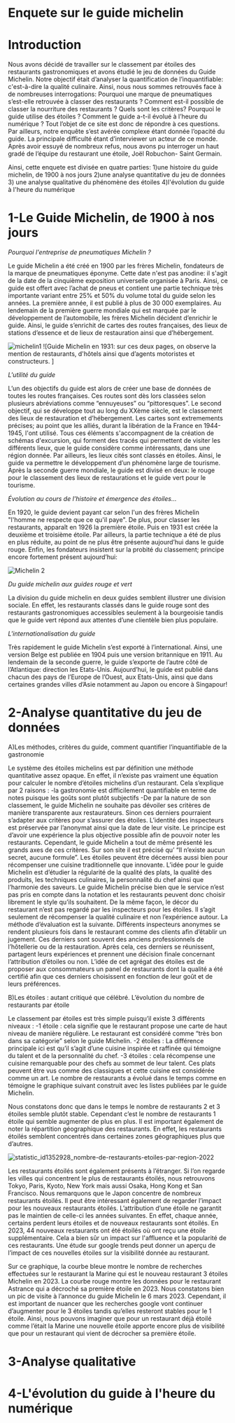 # Enquete sur le guide michelin 

# Introduction

Nous avons décidé de travailler sur le classement par étoiles des restaurants gastronomiques et avons étudié le jeu de données du Guide Michelin. Notre objectif était d’analyser la quantification de l’inquantifiable: c'est-à-dire la qualité culinaire. Ainsi, nous nous sommes retrouvés face à de nombreuses interrogations: Pourquoi une marque de pneumatiques s’est-elle retrouvée à classer des restaurants ?  Comment est-il possible de classer la nourriture des restaurants ? Quels sont les critères? Pourquoi le guide utilise des étoiles ? Comment le guide a-t-il évolué à l’heure du numérique ? Tout l’objet de ce site est donc de répondre à ces questions. 
Par ailleurs, notre enquête s’est avérée complexe étant donnée l’opacité du guide. La principale difficulté étant d’interviewer un acteur de ce monde. Après avoir essuyé de nombreux refus, nous avons pu interroger un haut gradé de l’équipe du restaurant une étoile, Joël Robuchon- Saint Germain. 

Ainsi, cette enquete est divisée en quatre parties: 1)une histoire du guide michelin, de 1900 à nos jours 2)une analyse quantitative du jeu de données 3) une analyse qualitative du phénomène des étoiles 4)l'évolution du guide à l'heure du numérique

# 1-Le Guide Michelin, de 1900 à nos jours

_Pourquoi l'entreprise de pneumatiques Michelin ?_

Le guide Michelin a été créé en 1900 par les frères Michelin, fondateurs de la marque de pneumatiques éponyme. Cette date n'est pas anodine: il s'agit de la date de la cinquième exposition universelle organisée à Paris. Ainsi, ce guide est offert avec l’achat de pneus et contient une partie technique très importante variant entre 25% et 50% du volume total du guide selon les années. La première année, il est publié à plus de 30 000 exemplaires. Au lendemain de la première guerre mondiale qui est marquée par le développement de l’automobile, les frères Michelin décident d’enrichir le guide. Ainsi, le guide s’enrichit de cartes des routes françaises, des lieux de stations d’essence et de lieux de restauration ainsi que d’hébergement. 

![michelin1](https://github.com/samir92130-fr/enquete-vie-sociale-des-donnees/assets/152915097/e2ecc6ad-748f-401c-b18d-86fabdb7af59)
![Guide Michelin en 1931: sur ces deux pages, on observe la mention de restaurants, d'hôtels ainsi que d’agents motoristes et constructeurs.  ] 

_L'utilité du guide_

L’un des objectifs du guide est alors de créer une base de données de toutes les routes françaises. Ces routes sont dès lors classées selon plusieurs abréviations comme “ennuyeuses” ou “pittoresques”. Le second objectif, qui se développe tout au long du XXème siècle, est le classement des lieux de restauration et d’hébergement. Les cartes sont extremements précises; au point que les alliés, durant la libération de la France en 1944-1945, l'ont utilisé. 
Tous ces éléments s'accompagnent de la création de schémas d'excursion, qui forment des tracés qui permettent de visiter les différents lieux, que le guide considère comme intéressants, dans une région donnée. Par ailleurs, les lieux cités sont classés en étoiles. Ainsi, le guide va permettre le développement d’un phénomène large de tourisme. Après la seconde guerre mondiale, le guide est divisé en deux: le rouge pour le classement des lieux de restaurations et le guide vert pour le tourisme. 

_Évolution au cours de l'histoire et émergence des étoiles…_

En 1920, le guide devient payant car selon l'un des frères Michelin "l'homme ne respecte que ce qu'il paye". De plus, pour classer les restaurants, apparaît en 1926 la première étoile. Puis en 1931 est créée la deuxième et troisième étoile. Par ailleurs, la partie technique a été de plus en plus réduite, au point de ne plus être présente aujourd’hui dans le guide rouge. Enfin, les fondateurs insistent sur la probité du classement; principe encore fortement présent aujourd’hui: 

![Michelin 2](https://github.com/samir92130-fr/enquete-vie-sociale-des-donnees/assets/152915097/c8a48331-ba7a-4b59-8c7f-9c9384378e7c)

_Du guide michelin aux guides rouge et vert_

La division du guide michelin en deux guides semblent illustrer une division sociale. En effet, les restaurants classés dans le guide rouge sont des restaurants gastronomiques accessibles seulement à la bourgeoisie tandis que le guide vert répond aux attentes d’une clientèle bien plus populaire. 

_L'internationalisation du guide_

Très rapidement le guide Michelin s’est exporté à l’international. Ainsi, une version Belge est publiée en 1904 puis une version britannique en 1911. Au lendemain de la seconde guerre, le guide s’exporte de l’autre côté de l’Atlantique: direction les Etats-Unis.
Aujourd’hui, le guide est publié dans chacun des pays de l’Europe de l’Ouest, aux Etats-Unis, ainsi que dans certaines grandes villes d’Asie notamment au Japon ou encore à Singapour! 

# 2-Analyse quantitative du jeu de données

A)Les méthodes, critères du guide, comment quantifier l’inquantifiable de la gastronomie

Le système des étoiles michelins est par définition une méthode quantitative assez opaque. En effet, il n’existe pas vraiment une équation pour calculer le nombre d’étoiles michelins d’un restaurant. Cela s’explique par 2 raisons : 
-la gastronomie est difficilement quantifiable en terme de notes puisque les goûts sont plutôt subjectifs
-De par la nature de son classement, le guide Michelin ne souhaite pas dévoiler ses critères de manière transparente aux restaurateurs. Sinon ces derniers pourraient s’adapter aux critères pour s’assurer des étoiles. L’identité des inspecteurs est préservée par l’anonymat ainsi que la date de leur visite. Le principe est d’avoir une expérience la plus objective possible afin de pouvoir noter les restaurants. 
Cependant, le guide Michelin a tout de même présenté les grands axes de ces critères. Sur son site il est précisé qu’ “Il n’existe aucun secret, aucune formule”. Les étoiles peuvent être décernées aussi bien pour récompenser une cuisine traditionnelle que innovante. L’idée pour le guide Michelin est d’étudier la régularité de la qualité des plats, la qualité des produits, les techniques culinaires, la personnalité du chef ainsi que l’harmonie des saveurs. Le guide Michelin précise bien que le service n’est pas pris en compte dans la notation et les restaurants peuvent donc choisir librement le style qu’ils souhaitent. De la même façon, le décor du restaurant n’est pas regardé par les inspecteurs pour les étoiles. Il s’agit seulement de récompenser la qualité culinaire et non l’expérience autour. 
La méthode d’évaluation est la suivante. Différents inspecteurs anonymes se rendent plusieurs fois dans le restaurant comme des clients afin d’établir un jugement. Ces derniers sont souvent des anciens professionnels de l’hôtellerie ou de la restauration. Après cela, ces derniers se réunissent, partagent leurs expériences et prennent une décision finale concernant l’attribution d’étoiles ou non. L’idée de cet agrégat des étoiles est de proposer aux consommateurs un panel de restaurants dont la qualité a été certifié afin que ces derniers choisissent en fonction de leur goût et de leurs préférences.

B)Les étoiles : autant critiqué que célébré. L’évolution du nombre de restaurants par étoile

Le classement par étoiles est très simple puisqu’il existe 3 différents niveaux : 
-1 étoile : cela signifie que le restaurant propose une carte de haut niveau de manière régulière. Le restaurant est considéré comme “très bon dans sa catégorie” selon le guide Michelin. 
-2 étoiles : La différence principale ici est qu’il s’agit d’une cuisine inspirée et raffinée qui témoigne du talent et de la personnalité du chef.
-3 étoiles :  cela récompense une cuisine remarquable pour des chefs au sommet de leur talent. Ces plats peuvent être vus comme des classiques et cette cuisine est considérée comme un art. 
Le nombre de restaurants a évolué dans le temps comme en témoigne le graphique suivant construit avec les listes publiées par le guide Michelin.

Nous constatons donc que dans le temps le nombre de restaurants 2 et 3 étoiles semble plutôt stable. Cependant c’est le nombre de restaurants 1 étoile qui semble augmenter de plus en plus.
Il est important également de noter la répartition géographique des restaurants. En effet, les restaurants étoilés semblent concentrés dans certaines zones géographiques plus que d’autres.

![statistic_id1352928_nombre-de-restaurants-etoiles-par-region-2022](https://github.com/samir92130-fr/enquete-vie-sociale-des-donnees/assets/153020927/54b25284-cf02-4a0d-85f9-149731936907)


Les restaurants étoilés sont également présents à l’étranger. Si l’on regarde les villes qui concentrent le plus de restaurants étoilés, nous retrouvons Tokyo, Paris, Kyoto, New York mais aussi Osaka, Hong Kong et San Francisco. Nous remarquons que le Japon concentre de nombreux restaurants étoilés.
Il peut être intéressant également de regarder l’impact pour les nouveaux restaurants étoilés. L’attribution d’une étoile ne garantit pas le maintien de celle-ci les années suivantes. En effet, chaque année, certains perdent leurs étoiles et de nouveaux restaurants sont étoilés. En 2023, 44 nouveaux restaurants ont été étoilés où ont reçu une étoile supplémentaire. Cela a bien sûr un impact sur l'affluence et la popularité de ces restaurants. Une étude sur google trends peut donner un aperçu de l’impact de ces nouvelles étoiles sur la visibilité donnée au restaurant. 

Sur ce graphique, la courbe bleue montre le nombre de recherches effectuées sur le restaurant la Marine qui est le nouveau restaurant 3 étoiles Michelin en 2023. La courbe rouge montre les données pour le restaurant Astrance qui a décroché sa première étoile en 2023. Nous constatons bien un pic de visite à l’annonce du guide Michelin le 6 mars 2023. Cependant, il est important de nuancer que les recherches google vont continuer d’augmenter pour le 3 étoiles tandis qu’elles resteront stables pour le 1 étoile. Ainsi, nous pouvons imaginer que pour un restaurant déjà étoilé comme l’était la Marine une nouvelle étoile apporte encore plus de visibilité que pour un restaurant qui vient de décrocher sa première étoile.


# 3-Analyse qualitative

# 4-L'évolution du guide à l'heure du numérique

